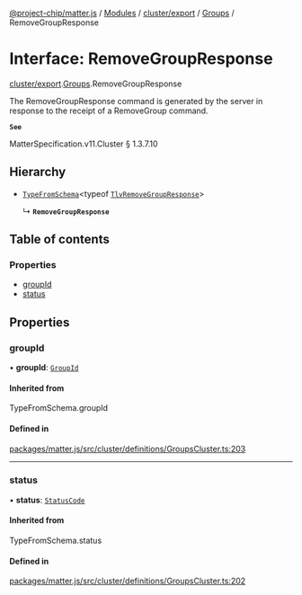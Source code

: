 [@project-chip/matter.js](../README.md) / [Modules](../modules.md) / [cluster/export](../modules/cluster_export.md) / [Groups](../modules/cluster_export.Groups.md) / RemoveGroupResponse

# Interface: RemoveGroupResponse

[cluster/export](../modules/cluster_export.md).[Groups](../modules/cluster_export.Groups.md).RemoveGroupResponse

The RemoveGroupResponse command is generated by the server in response to the receipt of a RemoveGroup command.

**`See`**

MatterSpecification.v11.Cluster § 1.3.7.10

## Hierarchy

- [`TypeFromSchema`](../modules/tlv_export.md#typefromschema)\<typeof [`TlvRemoveGroupResponse`](../modules/cluster_export.Groups.md#tlvremovegroupresponse)\>

  ↳ **`RemoveGroupResponse`**

## Table of contents

### Properties

- [groupId](cluster_export.Groups.RemoveGroupResponse.md#groupid)
- [status](cluster_export.Groups.RemoveGroupResponse.md#status)

## Properties

### groupId

• **groupId**: [`GroupId`](../modules/datatype_export.md#groupid)

#### Inherited from

TypeFromSchema.groupId

#### Defined in

[packages/matter.js/src/cluster/definitions/GroupsCluster.ts:203](https://github.com/project-chip/matter.js/blob/0c058ae17fdba4c0b89b8b13c309011d51782299/packages/matter.js/src/cluster/definitions/GroupsCluster.ts#L203)

___

### status

• **status**: [`StatusCode`](../enums/protocol_interaction_export.StatusCode.md)

#### Inherited from

TypeFromSchema.status

#### Defined in

[packages/matter.js/src/cluster/definitions/GroupsCluster.ts:202](https://github.com/project-chip/matter.js/blob/0c058ae17fdba4c0b89b8b13c309011d51782299/packages/matter.js/src/cluster/definitions/GroupsCluster.ts#L202)
